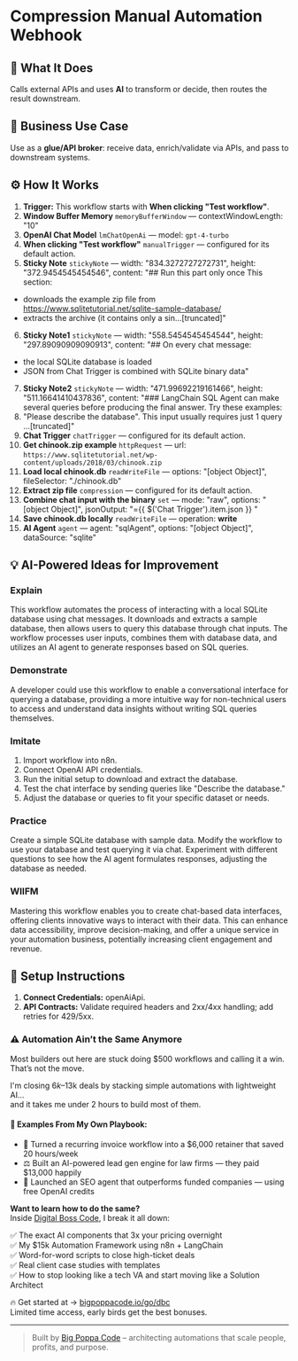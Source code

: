 # Compression Manual Automation Webhook
  ## 🚀 What It Does
  Calls external APIs and uses **AI** to transform or decide, then routes the result downstream.
  
  ## 💼 Business Use Case
  Use as a **glue/API broker**: receive data, enrich/validate via APIs, and pass to downstream systems.
  
  ## ⚙️ How It Works
  1. **Trigger:** This workflow starts with **When clicking "Test workflow"**.
  2. **Window Buffer Memory** `memoryBufferWindow` — contextWindowLength: "10"
3. **OpenAI Chat Model** `lmChatOpenAi` — model: `gpt-4-turbo`
4. **When clicking "Test workflow"** `manualTrigger` — configured for its default action.
5. **Sticky Note** `stickyNote` — width: "834.3272727272731", height: "372.9454545454546", content: "## Run this part only once
This section:
* downloads the example zip file from https://www.sqlitetutorial.net/sqlite-sample-database/
* extracts the archive (it contains only a sin…[truncated]"
6. **Sticky Note1** `stickyNote` — width: "558.5454545454544", height: "297.89090909090913", content: "## On every chat message:
* the local SQLite database is loaded
* JSON from Chat Trigger is combined with SQLite binary data"
7. **Sticky Note2** `stickyNote` — width: "471.99692219161466", height: "511.16641410437836", content: "### LangChain SQL Agent can make several queries before producing the final answer.
Try these examples:
1. "Please describe the database". This input usually requires just 1 query …[truncated]"
8. **Chat Trigger** `chatTrigger` — configured for its default action.
9. **Get chinook.zip example** `httpRequest` — url: `https://www.sqlitetutorial.net/wp-content/uploads/2018/03/chinook.zip`
10. **Load local chinook.db** `readWriteFile` — options: "[object Object]", fileSelector: "./chinook.db"
11. **Extract zip file** `compression` — configured for its default action.
12. **Combine chat input with the binary** `set` — mode: "raw", options: "[object Object]", jsonOutput: "={{ $('Chat Trigger').item.json }}
"
13. **Save chinook.db locally** `readWriteFile` — operation: **write**
14. **AI Agent** `agent` — agent: "sqlAgent", options: "[object Object]", dataSource: "sqlite"
  
  ## 💡 AI-Powered Ideas for Improvement
  ### Explain
This workflow automates the process of interacting with a local SQLite database using chat messages. It downloads and extracts a sample database, then allows users to query this database through chat inputs. The workflow processes user inputs, combines them with database data, and utilizes an AI agent to generate responses based on SQL queries.

### Demonstrate
A developer could use this workflow to enable a conversational interface for querying a database, providing a more intuitive way for non-technical users to access and understand data insights without writing SQL queries themselves.

### Imitate
1. Import workflow into n8n.
2. Connect OpenAI API credentials.
3. Run the initial setup to download and extract the database.
4. Test the chat interface by sending queries like "Describe the database."
5. Adjust the database or queries to fit your specific dataset or needs.

### Practice
Create a simple SQLite database with sample data. Modify the workflow to use your database and test querying it via chat. Experiment with different questions to see how the AI agent formulates responses, adjusting the database as needed.

### WIIFM
Mastering this workflow enables you to create chat-based data interfaces, offering clients innovative ways to interact with their data. This can enhance data accessibility, improve decision-making, and offer a unique service in your automation business, potentially increasing client engagement and revenue.
  
  ## 🔧 Setup Instructions
  1. **Connect Credentials:** openAiApi.
2. **API Contracts:** Validate required headers and 2xx/4xx handling; add retries for 429/5xx.
  
### ⚠️ Automation Ain’t the Same Anymore

Most builders out here are stuck doing $500 workflows and calling it a win.  
That’s not the move.  

I'm closing $6k–$13k deals by stacking simple automations with lightweight AI...  
and it takes me under 2 hours to build most of them.

#### 🧠 Examples From My Own Playbook:
- 🔁 Turned a recurring invoice workflow into a $6,000 retainer that saved 20 hours/week  
- ⚖️ Built an AI-powered lead gen engine for law firms — they paid $13,000 happily  
- 🚀 Launched an SEO agent that outperforms funded companies — using free OpenAI credits  

**Want to learn how to do the same?**  
Inside [Digital Boss Code](https://bigpoppacode.io/go/dbc), I break it all down:

✅ The exact AI components that 3x your pricing overnight  
✅ My $15k Automation Framework using n8n + LangChain  
✅ Word-for-word scripts to close high-ticket deals  
✅ Real client case studies with templates  
✅ How to stop looking like a tech VA and start moving like a Solution Architect  

🔥 Get started at → [bigpoppacode.io/go/dbc](https://bigpoppacode.io/go/dbc)  
Limited time access, early birds get the best bonuses.

---
> Built by [Big Poppa Code](https://bigpoppacode.io) – architecting automations that scale people, profits, and purpose.
  